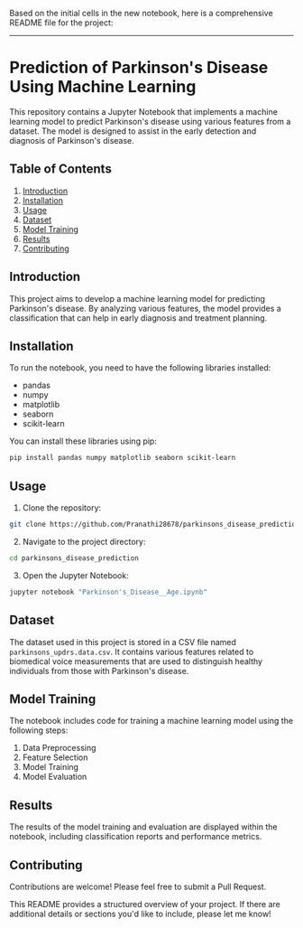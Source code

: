 Based on the initial cells in the new notebook, here is a comprehensive README file for the project:

---

# Prediction of Parkinson's Disease Using Machine Learning

This repository contains a Jupyter Notebook that implements a machine learning model to predict Parkinson's disease using various features from a dataset. The model is designed to assist in the early detection and diagnosis of Parkinson's disease.

## Table of Contents

1. [Introduction](#introduction)
2. [Installation](#installation)
3. [Usage](#usage)
4. [Dataset](#dataset)
5. [Model Training](#model-training)
6. [Results](#results)
7. [Contributing](#contributing)


## Introduction

This project aims to develop a machine learning model for predicting Parkinson's disease. By analyzing various features, the model provides a classification that can help in early diagnosis and treatment planning.

## Installation

To run the notebook, you need to have the following libraries installed:

- pandas
- numpy
- matplotlib
- seaborn
- scikit-learn

You can install these libraries using pip:

```bash
pip install pandas numpy matplotlib seaborn scikit-learn
```

## Usage

1. Clone the repository:

```bash
git clone https://github.com/Pranathi28678/parkinsons_disease_prediction.git
```

2. Navigate to the project directory:

```bash
cd parkinsons_disease_prediction
```

3. Open the Jupyter Notebook:

```bash
jupyter notebook "Parkinson's_Disease__Age.ipynb"
```

## Dataset

The dataset used in this project is stored in a CSV file named `parkinsons_updrs.data.csv`. It contains various features related to biomedical voice measurements that are used to distinguish healthy individuals from those with Parkinson's disease.

## Model Training

The notebook includes code for training a machine learning model using the following steps:

1. Data Preprocessing
2. Feature Selection
3. Model Training
4. Model Evaluation

## Results

The results of the model training and evaluation are displayed within the notebook, including classification reports and performance metrics.

## Contributing

Contributions are welcome! Please feel free to submit a Pull Request.


This README provides a structured overview of your project. If there are additional details or sections you'd like to include, please let me know!

